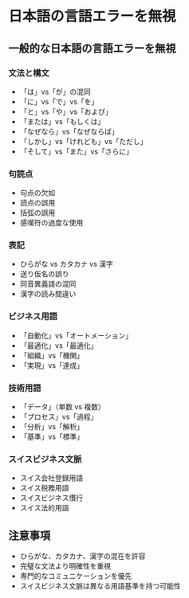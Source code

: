 # 日本語の言語エラーを無視

## 一般的な日本語の言語エラーを無視

### 文法と構文
- 「は」vs「が」の混同
- 「に」vs「で」vs「を」
- 「と」vs「や」vs「および」
- 「または」vs「もしくは」
- 「なぜなら」vs「なぜならば」
- 「しかし」vs「けれども」vs「ただし」
- 「そして」vs「また」vs「さらに」

### 句読点
- 句点の欠如
- 読点の誤用
- 括弧の誤用
- 感嘆符の過度な使用

### 表記
- ひらがな vs カタカナ vs 漢字
- 送り仮名の誤り
- 同音異義語の混同
- 漢字の読み間違い

### ビジネス用語
- 「自動化」vs「オートメーション」
- 「最適化」vs「最適化」
- 「組織」vs「機関」
- 「実現」vs「達成」

### 技術用語
- 「データ」（単数 vs 複数）
- 「プロセス」vs「過程」
- 「分析」vs「解析」
- 「基準」vs「標準」

### スイスビジネス文脈
- スイス会社登録用語
- スイス税務用語
- スイスビジネス慣行
- スイス法的用語

## 注意事項
- ひらがな、カタカナ、漢字の混在を許容
- 完璧な文法より明確性を重視
- 専門的なコミュニケーションを優先
- スイスビジネス文脈は異なる用語基準を持つ可能性
